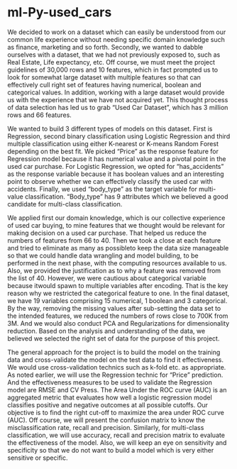 # ml-Py-used_cars
We decided to work on a dataset which can easily be understood from our common life experience without needing specific domain knowledge such as finance, marketing and so forth. Secondly, we wanted to dabble ourselves with a dataset, that we had not previously exposed to, such as Real Estate, Life expectancy, etc. Off course, we must meet the project guidelines of 30,000 rows and 10 features, which in fact prompted us to look for somewhat large dataset with multiple features so that can effectively cull right set of features having numerical, boolean and categorical values. In addition, working with a large dataset would provide us with the experience that we have not acquired yet. This thought process of data selection has led us to grab “Used Car Dataset”, which has 3 million rows and 66 features.

We wanted to build 3 different types of models on this dataset. First is Regression, second binary classification using Logistic Regression and third multiple classification using either K-nearest or K-means Random Forest depending on the best fit. We picked “Price” as the response feature for Regression model because it has numerical value and a pivotal point in the used car purchase. For Logistic Regression, we opted for “has_accidents” as the response variable because it has boolean values and an interesting point to observe whether we can effectively classify the used car with accidents. Finally, we used “body_type” as the target variable for multi-value classification. “Body_type” has 9 attributes which we believed a good candidate for multi-class classification.

We applied first our domain knowledge, which is our collective experience of used car buying, to mine features that we thought would be relevant for making decision on a used car purchase. That helped us reduce the numbers of features from 66 to 40. Then we took a close at each feature and tried to eliminate as many as possibleto keep the data size manageable so that we could handle data wrangling and model building, to be performed in the next phase, with the computing resources available to us. Also, we provided the justification as to why a feature was removed from the list of 40. However, we were cautious about categorical variable because itwould spawn to multiple variables after encoding. That is the key reason why we restricted the categorical feature to one. In the final dataset, we have 19 variables comprising 15 numerical, 1 boolean and 3 categorical. By the way, removing the missing values after sub-setting the data set to the intended features, we reduced the numbers of rows close to 700K from 3M. And we would also conduct PCA and Regularizations for dimensionality reduction. Based on the analysis and understanding of the data, we believed we selected the right set of data for the purpose of this project.

The general approach for the project is to build the model on the training data and cross-validate the model on the test data to find it effectiveness. We would use cross-validation technics such as k-fold etc. as appropriate. As noted earlier, we will use the Regression technic for “Price” prediction. And the effectiveness measures to be used to validate the Regression model are RMSE and CV Press. The Area Under the ROC curve (AUC) is an aggregated metric that evaluates how well a logistic regression model classifies positive and negative outcomes at all possible cutoffs. Our objective is to find the right cut-off to maximize the area under ROC curve (AUC). Off course, we will present the confusion matrix to know the misclassification rate, recall and precision. Similarly, for multi-class classification, we will use accuracy, recall and precision matrix to evaluate the effectiveness of the model. Also, we will keep an eye on sensitivity and specificity so that we do not want to build a model which is very either sensitive or specific. 
